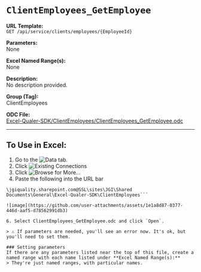 # `ClientEmployees_GetEmployee`

**URL Template:**  
`GET /api/service/clients/employees/{EmployeeId}`

**Parameters:**  
None

**Excel Named Range(s):**  
None

**Description:**  
No description provided.

**Group (Tag):**  
ClientEmployees

**ODC File:**  
[Excel-Qualer-SDK/ClientEmployees/ClientEmployees_GetEmployee.odc](https://github.com/Johnson-Gage-Inspection-Inc/qualer-sdk-odc/blob/main/Excel-Qualer-SDK/ClientEmployees/ClientEmployees_GetEmployee.odc)

---

To Use in Excel:
---

1. Go to the ![`Data`](https://github.com/user-attachments/assets/da437a70-57b3-4c5b-bb01-4910ece19ed1)
 tab.
3. Click ![Existing Connections](https://github.com/user-attachments/assets/a2f1ed67-b2e0-4c23-ac90-68c870e60289)
4. Click ![`Browse for More...`](https://github.com/user-attachments/assets/8e698494-6865-41e7-b6fa-043aea81809a)
5. Paste the following into the URL bar
```
\jgiquality.sharepoint.com@SSL\sites\JGI\Shared Documents\General\Excel-Qualer-SDK\ClientEmployees```

![image](https://github.com/user-attachments/assets/1e1a8d87-0377-446d-aaf5-d78562991db3)

6. Select ClientEmployees_GetEmployee.odc and click `Open`.

> ⚠️ If parameters are needed, you'll see an error now. It's ok, but you'll need to set them.

### Setting parameters
If there are any parameters listed near the top of this file, create a named range with each name listed under **Excel Named Range(s):**
> They're just named ranges, with particular names.
